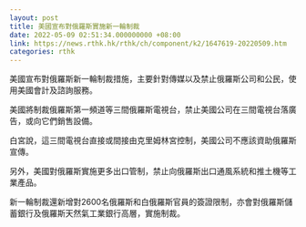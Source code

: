 ```yaml
---
layout: post
title: 美國宣布對俄羅斯實施新一輪制裁
date: 2022-05-09 02:51:34.000000000 +08:00
link: https://news.rthk.hk/rthk/ch/component/k2/1647619-20220509.htm
categories: rthk
---
```


美國宣布對俄羅斯新一輪制裁措施，主要針對傳媒以及禁止俄羅斯公司和公民，使用美國會計及諮詢服務。

美國將制裁俄羅斯第一頻道等三間俄羅斯電視台，禁止美國公司在三間電視台落廣告，或向它們銷售設備。

白宮說，這三間電視台直接或間接由克里姆林宮控制，美國公司不應該資助俄羅斯宣傳。

另外，美國對俄羅斯實施更多出口管制，禁止向俄羅斯出口通風系統和推土機等工業產品。

新一輪制裁還新增對2600名俄羅斯和白俄羅斯官員的簽證限制，亦會對俄羅斯儲蓄銀行及俄羅斯天然氣工業銀行高層，實施制裁。
